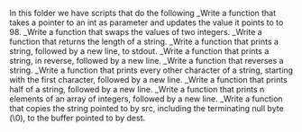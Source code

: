 In this folder we have scripts that do the following
_Write a function that takes a pointer to an int as parameter and updates the value it points to to 98.
_Write a function that swaps the values of two integers.
_Write a function that returns the length of a string.
_Write a function that prints a string, followed by a new line, to stdout.
_Write a function that prints a string, in reverse, followed by a new line.
_Write a function that reverses a string.
_Write a function that prints every other character of a string, starting with the first character, followed by a new line.
_Write a function that prints half of a string, followed by a new line.
_Write a function that prints n elements of an array of integers, followed by a new line.
_Write a function that copies the string pointed to by src, including the terminating null byte (\0), to the buffer pointed to by dest.
